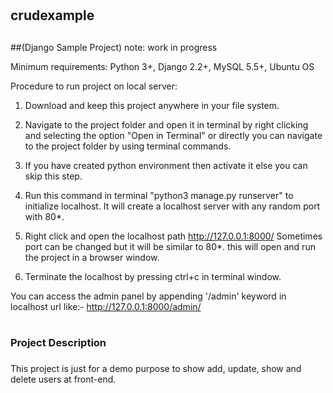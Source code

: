 # <h2>crudexample<h2> 
##(Django Sample Project)
note: work in progress

Minimum requirements: Python 3+, Django 2.2+, MySQL 5.5+, Ubuntu OS

Procedure to run project on local server:

1. Download and keep this project anywhere in your file system.

2. Navigate to the project folder and open it in terminal by right clicking and selecting the option "Open in Terminal"
or directly you can navigate to the project folder by using terminal commands.

3. If you have created python environment then activate it else you can skip this step.

4. Run this command in terminal "python3 manage.py runserver" to initialize localhost. It will create a localhost server with any random port with 80*.

5. Right click and open the localhost path http://127.0.0.1:8000/ 
   Sometimes port can be changed but it will be similar to 80*. this will open and run the project in a browser window.

6. Terminate the localhost by pressing ctrl+c in terminal window.

You can access the admin panel by appending '/admin' keyword in localhost url like:- http://127.0.0.1:8000/admin/


# <h3>Project Description<h3>

This project is just for a demo purpose to show add, update, show and delete users at front-end.

